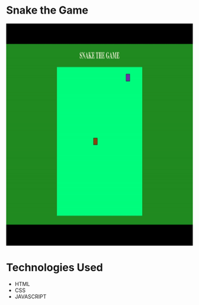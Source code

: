 # Snake the Game 

<p align="center">
 <img width="100%" height="600" src="imagens/snakethegamegif.gif"> 
</P>


# <h1>Technologies Used</h1>
- HTML 
- CSS 
- JAVASCRIPT

